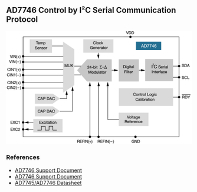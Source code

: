 ## AD7746 Control by I²C Serial Communication Protocol

![AD7746-diagram](images/AD7746_diagram.png)

### References
- [AD7746 Support Document](https://www.dropbox.com/s/0fx0g5lrc8xli53/Support_document.pdf?dl=0)
- [AD7746 Support Document](Support_document.pdf)
- [AD7745/AD7746 Datasheet](https://www.analog.com/media/en/technical-documentation/data-sheets/AD7745_7746.pdf)
